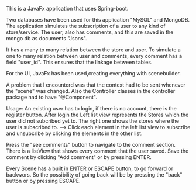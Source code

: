 This is a JavaFx application that uses Spring-boot.

Two databases have been used for this application "MySQL" and MongoDB.
The application simulates the subscription of a user to any kind of store/service. The user, also has comments, and this are saved
in the mongo db as documents "Jsons".

It has a many to many relation between the store and user. To simulate a one to many relation between user and comments, every comment 
has a field "user_id". This ensures that the linkage between tables.

For the UI, JavaFx has been used,creating everything with scenebuilder.

A problem that I encounterd was that the context had to be sent whenever the "scene" was changed. Also the Controller classes in the
controller package had to have "@Component".

Usage: 
An existing user has to login, if there is no account, there is the register button.
After login the Left list view represents the Stores which the user did not subcribed yet to. The right one shows the stores where the
user is subscribed to.
--> Click each element in the left list view to subscribe and unsubcribe by clicking the elements in the other list.

Press the "see comments" button to navigate to the comment section. There is a listView that shows every comment that the user saved.
Save the comment by clicking "Add comment" or by pressing ENTER.

Every Scene has a built in ENTER or ESCAPE button, to go forward or backwors. So the possibility of going back will be by pressing the 
"back" button or by pressing ESCAPE.
